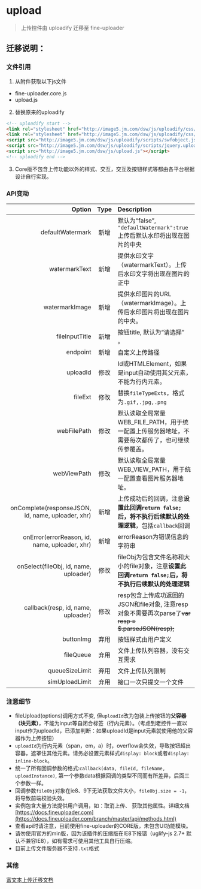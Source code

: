 # upload
> 上传控件由 uploadify 迁移至 fine-uploader

## 迁移说明：

### 文件引用 

1. 从附件获取以下js文件
 - fine-uploader.core.js
 - upload.js

2. 替换原来的uploadify
```html
<!-- uploadify start -->
<link rel="stylesheet" href="http://image5.jm.com/dsw/js/uploadify/css/uploadify.css"/>
<link rel="stylesheet" href="http://image5.jm.com/dsw/js/uploadify/css/upload-custom.css"/>
<script src="http://image5.jm.com/dsw/js/uploadify/scripts/swfobject.js"></script>
<script src="http://image5.jm.com/dsw/js/uploadify/scripts/jquery.uploadify.v2.1.0.js"></script>
<script src="http://image5.jm.com/dsw/js/upload.js"></script>
<!-- uploadify end -->
```
3. Core版不包含上传功能以外的样式、交互，交互及按钮样式等都由各平台根据设计自行实现。


### API变动  

| Option | Type | Description |
|-------:|:----:|:------------|
|defaultWatermark| 新增 | 默认为“false”, `"defaultWatermark":true`上传后默认水印将出现在图片的中央 |
|watermarkText   | 新增 | 提供水印文字（watermarkText）。上传后水印文字将出现在图片的正中 |
|watermarkImage  | 新增 | 提供水印图片的URL（watermarkImage）。上传后水印图片将出现在图片的中央。 |
|fileInputTitle  | 新增 | 按钮title, 默认为“请选择” 。 |
|endpoint        | 新增 | 自定义上传路径 |
|uploadId        | 修改 | Id或HTMLElement，如果是input自动使用其父元素，不能为行内元素。 |
|fileExt         | 修改 | 替换`fileTypeExts`，格式为`.gif,.jpg,.png` |
|webFilePath     | 修改 | 默认读取全局常量 WEB_FILE_PATH，用于统一配置上传服务器地址，不需要每次都传了，也可继续传参覆盖。 |
|webViewPath     | 修改 | 默认读取全局常量 WEB_VIEW_PATH，用于统一配置查看图片服务器地址。 |
|onComplete(responseJSON, id, name, uploader, xhr)       | 新增 | 上传成功后的回调，注意**设置此回调`return false;`后，将不执行后续默认的处理逻辑**，包括`callback`回调 |
|onError(errorReason, id, name, uploader, xhr)       | 新增 | errorReason为错误信息的字符串 |
|onSelect(fileObj, id, name, uploader)      | 修改 | fileObj为包含文件名称和大小的file对象，注意**设置此回调`return false;`后，将不执行后续默认的处理逻辑** |
|callback(resp, id, name, uploader)      | 修改 | resp包含上传成功返回的JSON和file对象, 注意resp对象不需要再次parse了~~var resp = $.parseJSON(resp);~~ |
|buttonImg       | 弃用 | 按钮样式由用户定义 |
|fileQueue       | 弃用 | 文件上传队列容器，没有交互需求 |
|queueSizeLimit  | 弃用 | 文件上传队列限制 |
|simUploadLimit  | 弃用 | 接口一次只提交一个文件 |


### 注意细节

 - fileUpload(options)调用方式不变, 但`uploadId`改为包装上传按钮的**父容器（块元素）**，不能为input等自闭合标签（行内元素）。（考虑到老控件一直以input作为uploadId，已添加判断：如果uploadId是input元素就使用他的父容器作为上传按钮）
 - `uploadId`为行内元素（span，em，a）时，overflow会失效，导致按钮超出容器，遮罩住其他元素。请务必设置元素样式`display: block`或者`display: inline-block`。
 - 统一了所有回调参数的格式:`callback(data, fileId, fileName, uploadInstance)`, 第一个参数data根据回调的类型不同而有所差异，后面三个参数一样。
 - 回调参数`fileObj`对象在ie8、9下无法获取文件大小，`fileObj.size = -1`，将导致前端校验失效。
 - 实例包含大量方法提供用户调用，如：取消上传、 获取其他属性。详细文档[https://docs.fineuploader.com](https://docs.fineuploader.com/branch/master/api/methods.html)
 - 查看api时请注意，目前使用fine-uploader的CORE版，未包含UI功能模块。
 - 请勿使用官方的min版，因为该插件的压缩版在IE8下报错（uglify-js 2.7+ 默认不兼容IE8），如有需求可使用其他工具自行压缩。
 - 目前上传文件服务器不支持`.txt`格式
 

### 其他

[富文本上传迁移文档](Editor.md)
